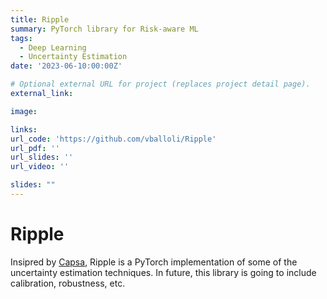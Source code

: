 ```yaml
---
title: Ripple
summary: PyTorch library for Risk-aware ML
tags:
  - Deep Learning
  - Uncertainty Estimation
date: '2023-06-10:00:00Z'

# Optional external URL for project (replaces project detail page).
external_link: 

image:

links: 
url_code: 'https://github.com/vballoli/Ripple'
url_pdf: ''
url_slides: ''
url_video: ''

slides: ""
---
```


# Ripple

Insipred by [Capsa](https://github.com/themis-ai/Capsa), Ripple is a PyTorch implementation of some of the uncertainty estimation techniques. In future, this library is going to include calibration, robustness, etc.
